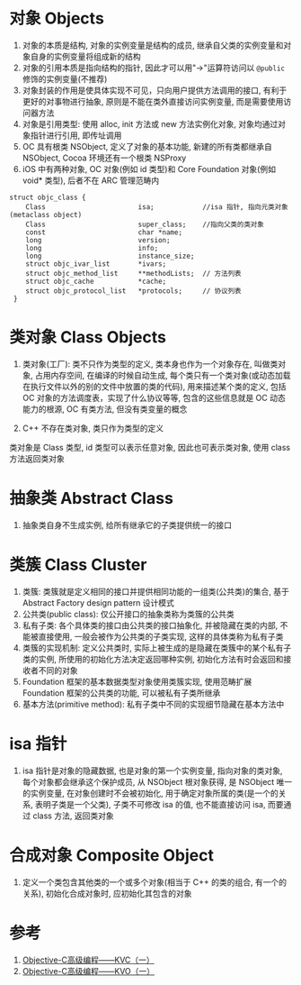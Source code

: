 # 对象 Objects

1. 对象的本质是结构, 对象的实例变量是结构的成员, 继承自父类的实例变量和对象自身的实例变量将组成新的结构
2. 对象的引用本质是指向结构的指针, 因此才可以用"->"运算符访问以 `@public` 修饰的实例变量(不推荐)
3. 对象封装的作用是使具体实现不可见，只向用户提供方法调用的接口, 有利于更好的对事物进行抽象, 原则是不能在类外直接访问实例变量, 而是需要使用访问器方法
4. 对象是引用类型: 使用 alloc, init 方法或 new 方法实例化对象, 对象均通过对象指针进行引用, 即传址调用
5. OC 具有根类 NSObject, 定义了对象的基本功能, 新建的所有类都继承自 NSObject, Cocoa 环境还有一个根类 NSProxy
6. iOS 中有两种对象, OC 对象(例如 id 类型)和 Core Foundation 对象(例如 void* 类型), 后者不在 ARC 管理范畴内

```
struct objc_class {
    Class						isa;			//isa 指针, 指向元类对象(metaclass object)
    Class						super_class;	//指向父类的类对象
    const						char *name;
    long						version;
    long						info;
    long						instance_size;
    struct objc_ivar_list		*ivars;
    struct objc_method_list		**methodLists;	// 方法列表
    struct objc_cache			*cache;
    struct objc_protocol_list	*protocols;		// 协议列表
 }
 ```

# 类对象 Class Objects


1. 类对象(工厂): 类不只作为类型的定义, 类本身也作为一个对象存在, 叫做类对象, 占用内存空间, 在编译的时候自动生成, 每个类只有一个类对象(或动态加载在执行文件以外的别的文件中放置的类的代码), 用来描述某个类的定义, 包括 OC 对象的方法调度表，实现了什么协议等等, 包含的这些信息就是 OC 动态能力的根源, OC 有类方法, 但没有类变量的概念

2. C++ 不存在类对象, 类只作为类型的定义

类对象是 Class 类型, id 类型可以表示任意对象, 因此也可表示类对象, 使用 class 方法返回类对象

# 抽象类 Abstract Class

1. 抽象类自身不生成实例, 给所有继承它的子类提供统一的接口

# 类簇 Class Cluster

1. 类簇: 类簇就是定义相同的接口并提供相同功能的一组类(公共类)的集合, 基于 Abstract Factory design pattern 设计模式
2. 公共类(public class): 仅公开接口的抽象类称为类簇的公共类
3. 私有子类: 各个具体类的接口由公共类的接口抽象化, 并被隐藏在类的内部, 不能被直接使用, 一般会被作为公共类的子类实现, 这样的具体类称为私有子类
4. 类簇的实现机制: 定义公共类时, 实际上被生成的是隐藏在类簇中的某个私有子类的实例, 所使用的初始化方法决定返回哪种实例, 初始化方法有时会返回和接收者不同的对象
5. Foundation 框架的基本数据类型对象使用类簇实现, 使用范畴扩展 Foundation 框架的公共类的功能, 可以被私有子类所继承
6. 基本方法(primitive method): 私有子类中不同的实现细节隐藏在基本方法中

# isa 指针

1. isa 指针是对象的隐藏数据, 也是对象的第一个实例变量, 指向对象的类对象, 每个对象都会继承这个保护成员, 从 NSObject 根对象获得, 是 NSObject 唯一的实例变量, 在对象创建时不会被初始化, 用于确定对象所属的类(是一个的关系, 表明子类是一个父类), 子类不可修改 isa 的值, 也不能直接访问 isa, 而要通过 class 方法, 返回类对象

# 合成对象 Composite Object

1. 定义一个类包含其他类的一个或多个对象(相当于 C++ 的类的组合, 有一个的关系), 初始化合成对象时, 应初始化其包含的对象

# 参考

1. [Objective-C高级编程——KVC（一）](http://blog.csdn.net/chenyufeng1991/article/details/49308585)
2. [Objective-C高级编程——KVO（一）](http://blog.csdn.net/chenyufeng1991/article/details/49310241)

